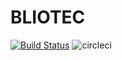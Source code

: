 # BLIOTEC

[![Build Status](https://travis-ci.com/fer227/BLIOTEC.svg?branch=main)](https://travis-ci.com/fer227/BLIOTEC) ![circleci](https://circleci.com/gh/fer227/BLIOTEC.svg?style=svg)